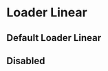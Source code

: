 <script setup>
import LoaderLinearExample from './loader/examples/LoaderLinearExample.vue'
</script>

# Loader Linear

## Default Loader Linear
<LoaderLinearExample />

## Disabled
<LoaderLinearExample disabled />